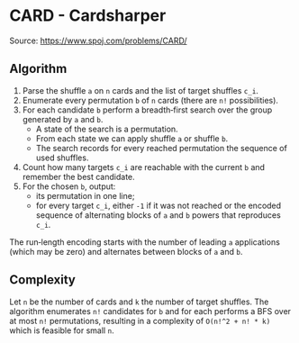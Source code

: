 # CARD - Cardsharper

Source: https://www.spoj.com/problems/CARD/

## Algorithm

1. Parse the shuffle `a` on `n` cards and the list of target shuffles `c_i`.
2. Enumerate every permutation `b` of `n` cards (there are `n!` possibilities).
3. For each candidate `b` perform a breadth‑first search over the group generated by
   `a` and `b`.
   - A state of the search is a permutation.
   - From each state we can apply shuffle `a` or shuffle `b`.
   - The search records for every reached permutation the sequence of used shuffles.
4. Count how many targets `c_i` are reachable with the current `b` and remember the
   best candidate.
5. For the chosen `b`, output:
   - its permutation in one line;
   - for every target `c_i`, either `-1` if it was not reached or the encoded
     sequence of alternating blocks of `a` and `b` powers that reproduces `c_i`.

The run‑length encoding starts with the number of leading `a` applications (which may
be zero) and alternates between blocks of `a` and `b`.

## Complexity

Let `n` be the number of cards and `k` the number of target shuffles.  The algorithm
enumerates `n!` candidates for `b` and for each performs a BFS over at most `n!`
permutations, resulting in a complexity of `O(n!^2 + n! * k)` which is feasible for
small `n`.
